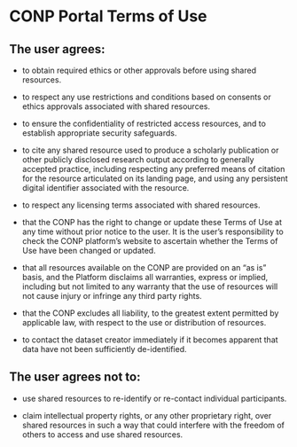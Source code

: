 # CONP Portal Terms of Use

## The user agrees:

- to obtain required ethics or other approvals before using shared
  resources.

- to respect any use restrictions and conditions based on consents or
  ethics approvals associated with shared resources.

- to ensure the confidentiality of restricted access resources, and to
  establish appropriate security safeguards.

- to cite any shared resource used to produce a scholarly publication or
  other publicly disclosed research output according to generally
  accepted practice, including respecting any preferred means of
  citation for the resource articulated on its landing page, and using
  any persistent digital identifier associated with the resource.

- to respect any licensing terms associated with shared resources.

- that the CONP has the right to change or update these Terms of Use at
  any time without prior notice to the user. It is the user’s
  responsibility to check the CONP platform’s website to ascertain
  whether the Terms of Use have been changed or updated.

- that all resources available on the CONP are provided on an “as is”
  basis, and the Platform disclaims all warranties, express or implied,
  including but not limited to any warranty that the use of resources
  will not cause injury or infringe any third party rights.

- that the CONP excludes all liability, to the greatest extent permitted
  by applicable law, with respect to the use or distribution of
  resources.

- to contact the dataset creator immediately if it becomes apparent that
  data have not been sufficiently de-identified.

## 

## The user agrees not to:

- use shared resources to re-identify or re-contact individual
  participants.

- claim intellectual property rights, or any other proprietary right,
  over shared resources in such a way that could interfere with the
  freedom of others to access and use shared resources.
